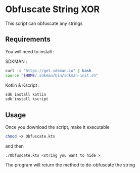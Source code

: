 # Obfuscate String XOR
This script can obfuscate any strings

## Requirements

You will need to install : 

SDKMAN :

```bash
curl -s "https://get.sdkman.io" | bash
source "$HOME/.sdkman/bin/sdkman-init.sh"
```

Kotlin & Kscript :

```bash
sdk install kotlin
sdk install kscript
```

## Usage

Once you download the script, make it executable

```bash
chmod +x Obfuscate.kts
```

and then 

```
./Obfuscate.kts <string you want to hide >
```

The program will return the method to de-obfuscate the string
